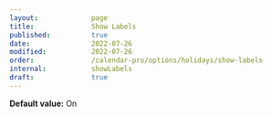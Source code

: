 ```yaml
---
layout:             page
title:              Show Labels
published:          true
date:               2022-07-26
modified:           2022-07-26
order:              /calendar-pro/options/holidays/show-labels
internal:           showLabels
draft:              true
---
```

**Default value:** On
